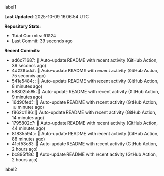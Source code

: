 
label1 
<!-- ACTIVITY_START -->
**Last Updated:** 2025-10-09 16:06:54 UTC

**Repository Stats:**
- Total Commits: 61524
- Last Commit: 39 seconds ago

**Recent Commits:**
- ad6c71687: 🤖 Auto-update README with recent activity (GitHub Action, 39 seconds ago)
- 4d228bddf: 🤖 Auto-update README with recent activity (GitHub Action, 75 seconds ago)
- 541e5484c: 🤖 Auto-update README with recent activity (GitHub Action, 8 minutes ago)
- 58802b585: 🤖 Auto-update README with recent activity (GitHub Action, 9 minutes ago)
- 16d90fed5: 🤖 Auto-update README with recent activity (GitHub Action, 10 minutes ago)
- f862c1186: 🤖 Auto-update README with recent activity (GitHub Action, 14 minutes ago)
- 1795802c7: 🤖 Auto-update README with recent activity (GitHub Action, 44 minutes ago)
- 81835594b: 🤖 Auto-update README with recent activity (GitHub Action, 88 minutes ago)
- 41cf53e83: 🤖 Auto-update README with recent activity (GitHub Action, 2 hours ago)
- bc895ff86: 🤖 Auto-update README with recent activity (GitHub Action, 2 hours ago)
<!-- ACTIVITY_END -->

label2
